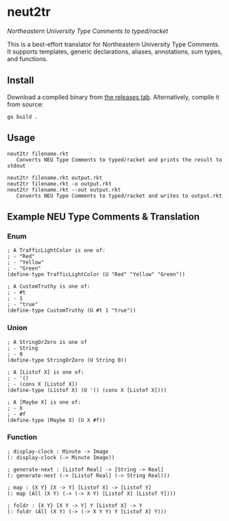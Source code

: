 # neut2tr

*Northeastern University Type Comments to typed/racket*

This is a best-effort translator for Northeastern University Type Comments. It
supports templates, generic declarations, aliases, annotations, sum types, and functions.

## Install

Download a compiled binary from [the releases tab](https://github.com/falfiya/neut2tr/releases).
Alternatively, compile it from source:

```shell
go build .
```

## Usage

```
neut2tr filename.rkt
   Converts NEU Type Comments to typed/racket and prints the result to stdout

neut2tr filename.rkt output.rkt
neut2tr filename.rkt -o output.rkt
neut2tr filename.rkt --out output.rkt
   Converts NEU Type Comments to typed/racket and writes to output.rkt
```

## Example NEU Type Comments & Translation

### Enum

```rkt
; A TrafficLightColor is one of:
; - "Red"
; - "Yellow"
; - "Green"
(define-type TrafficLightColor (U "Red" "Yellow" "Green"))
```

```rkt
; A CustomTruthy is one of:
; - #t
; - 1
; - "true"
(define-type CustomTruthy (U #t 1 "true"))
```

### Union

```rkt
; A StringOrZero is one of
; - String
; - 0
(define-type StringOrZero (U String 0))
```

```rkt
; A [Listof X] is one of:
; - '()
; - (cons X [Listof X])
(define-type (Listof X) (U '() (cons X [Listof X])))
```

```rkt
; A [Maybe X] is one of:
; - X
; - #f
(define-type (Maybe X) (U X #f))
```

### Function

```rkt
; display-clock : Minute -> Image
(: display-clock (-> Minute Image))
```

```rkt
; generate-next : [Listof Real] -> [String -> Real]
(: generate-next (-> [Listof Real] (-> String Real)))
```

```rkt
; map : {X Y} [X -> Y] [Listof X] -> [Listof Y]
(: map (All (X Y) (-> (-> X Y) [Listof X] [Listof Y])))
```

```rkt
; foldr : {X Y} [X Y -> Y] Y [Listof X] -> Y
(: foldr (All (X Y) (-> (-> X Y Y) Y [Listof X] Y)))
```
